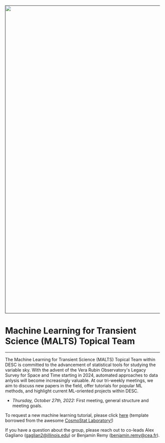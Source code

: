 <a href="" target_="blank"><img src="https://dl.boxcloud.com/d/1/b1!BXJRGJ5ZUxbx2WqzcyCwaYQiWJH2G3lUMxudPLYczyuRqhBE9ALWP0FMZlLMl2fWshpLQ2hna_yP6cUvlFi5_Qa0-PORmjvP8-pr7bQ7roBdxv2h2MRfXotlwL9Y6Vkvr-UOMbI_Qi6P9toOBrLrlx2vTbPzW4y1bcr2IJ1-JibjBEXjj1oNe5n0i2LrDLE8VJLMcC66yFI74vpa894Bk6NmklkFZz7TpVixnCvq1RkIdiES-8OxpDh8QvPH3bLTftHJtVWoCtipECvm3rcv7IdeqrFylInYk2ikOYglCWk3cRnGfYcu5beKF0UYM8LOxWOExJzix-WgtcbADYTmwYBWDBvf20k1SJKtrvngvFdhsSMLb-99SJjrrwplaRTcbVwWTAfUOe8JoLGwQSMKX8AfICQGFBoI4gYKJmVM5ENUcAhw5oLcBkZDGkbk_rFhvuUMoMxV14vTMfhSClwPmeg0_cTL3x-ZPDcAPL8g76a9DiM1Yv5vcjhc4gIHuxaERtSjg9JJf24AdKoaeJtWJJTzN4E9KdM8z0-YLmJmiTcT4IPowMsppQJYcmGMmTDS91jUCdLzXPsOIV68iBuVw43sD23_4ASQr-oqr0SenlPWd7SjnD_sm0_pGXn79bzdB253YxBvyH-C_gP1Y-R5nnLDVwIp5QDhjOQvvFDQUAvopJ9Y1RMWoNHWQzS5SEpfHCCjDeB9JKLvb_joXxyjmqSp7E3YO8Hie6ayCh-xtDqCU0X3RZgPo8l3G3qahLW-kjI6x4c6xFpxKimuRxdH4qrTHlk1TAIrQz5tr2BrbEPNPzmtSJbeqj16Tky7JsZB7rNGi89PoRhvWKmYELxKej8y54LuI8fXt07-mGBJgs8WsXsmjSprxphne_olNAG9hnGd82am_VG0x9MyxYAr5ftjUk5nB6Piuz9p3BFIlUnmXn43_Y3DHMCRvx6Ig9o5HiwuxUbRAD3WjfPKCxuq1dVFfDxI5lFZLJ2-K_eT7G491gWF50PmmyBakvfUQ35s4MUD6FBDnfBdtUkgLLEotHOOPrCJKIEG3EcStTCsoRY8njg-bClXvG1-yLgw1ijQkkNZtkM64kTkRFMbuvM24nwUV80z1Ot6Ow_s0kDPfJrNya9MQFWmuw55LUw8bTcPZBZyJcsPERLr6yOBz_9APP5tzQqZXxdQBTJTPTezYtT4N-5VwzjQNo-ngdJSgE9bVrXuiMC8ac_4Li67HDNFERnVN9oiddCb_yLgitsHMDdlR5gB4wTtGMUbjxaVHnlGJ1hsc9T8A-OXqBcgS6GYsCrigsJfC0wy_j9mgYnTQ-TlZYlZXw03Bgrd4dcz50zMAbZVkMROD1cB_J4SQ2zuQ2rNqn0p_kidvC6F-V-RuoF9HE11umfEgtIfzwdAI9GUwNaO4s4Z-Iq5WbY8nQ../download" width="1000"></a>

# Machine Learning for Transient Science (MALTS) Topical Team
---

The Machine Learning for Transient Science (MALTS) Topical Team within DESC is committed to the advancement of statistical tools for studying the variable sky. With the advent of the Vera Rubin Observatory's Legacy Survey for Space and Time starting in 2024, automated approaches to data anlysis will become increasingly valuable. At our tri-weekly meetings, we aim to discuss new papers in the field, offer tutorials for popular ML methods, and highlight current ML-oriented projects within DESC.

* *Thursday, October 27th, 2022:* First meeting, general structure and meeting goals.

To request a new machine learning tutorial, please click [here](https://github.com/LSSTDESC/MALTS/issues/new?assignees=&labels=tutorial+request&template=tutorial_request.md&title=%5BTutorial%5D+Your+idea+for+a+tutorial) (template borrowed from the awesome [CosmoStat Laboratory!](https://github.com/CosmoStat))

If you have a question about the group, please reach out to co-leads Alex Gagliano (gaglian2@illinois.edu) or Benjamin Remy (benjamin.remy@cea.fr). 

